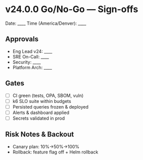 # v24.0.0 Go/No-Go — Sign-offs
Date: ____  Time (America/Denver): ____

## Approvals
- Eng Lead v24: ____
- SRE On-Call: ____
- Security: ____
- Platform Arch: ____

## Gates
- [ ] CI green (tests, OPA, SBOM, vuln)
- [ ] k6 SLO suite within budgets
- [ ] Persisted queries frozen & deployed
- [ ] Alerts & dashboard applied
- [ ] Secrets validated in prod

## Risk Notes & Backout
- Canary plan: 10%→50%→100%
- Rollback: feature flag off + Helm rollback